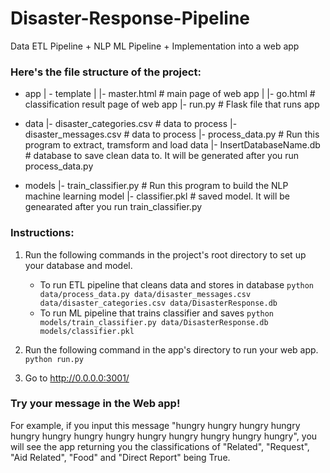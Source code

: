 # Disaster-Response-Pipeline
Data ETL Pipeline + NLP ML Pipeline + Implementation into a web app

### Here's the file structure of the project:
- app
| - template
| |- master.html  # main page of web app
| |- go.html  # classification result page of web app
|- run.py  # Flask file that runs app

- data
|- disaster_categories.csv  # data to process 
|- disaster_messages.csv  # data to process
|- process_data.py # Run this program to extract, tramsform and load data
|- InsertDatabaseName.db   # database to save clean data to. It will be generated after you run process_data.py

- models
|- train_classifier.py # Run this program to build the NLP machine learning model
|- classifier.pkl  # saved model. It will be genearated after you run train_classifier.py

### Instructions:
1. Run the following commands in the project's root directory to set up your database and model.

    - To run ETL pipeline that cleans data and stores in database
        `python data/process_data.py data/disaster_messages.csv data/disaster_categories.csv data/DisasterResponse.db`
    - To run ML pipeline that trains classifier and saves
        `python models/train_classifier.py data/DisasterResponse.db models/classifier.pkl`

2. Run the following command in the app's directory to run your web app.
    `python run.py`

3. Go to http://0.0.0.0:3001/

### Try your message in the Web app!
For example, if you input this message "hungry hungry hungry hungry hungry hungry hungry hungry hungry hungry hungry hungry hungry",
you will see the app returning you the classifications of "Related", "Request", "Aid Related", "Food" and "Direct Report" being True.
